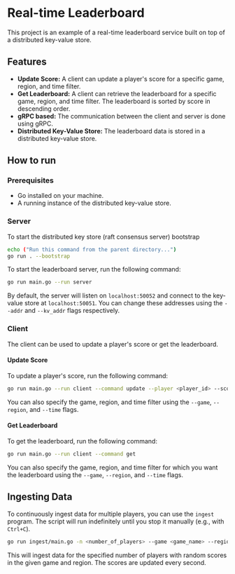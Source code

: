 # Real-time Leaderboard

This project is an example of a real-time leaderboard service built on top of a distributed key-value store.

## Features

- **Update Score:** A client can update a player's score for a specific game, region, and time filter.
- **Get Leaderboard:** A client can retrieve the leaderboard for a specific game, region, and time filter. The leaderboard is sorted by score in descending order.
- **gRPC based:** The communication between the client and server is done using gRPC.
- **Distributed Key-Value Store:** The leaderboard data is stored in a distributed key-value store.

## How to run

### Prerequisites

- Go installed on your machine.
- A running instance of the distributed key-value store.

### Server

To start the distributed key store (raft consensus server) bootstrap

```bash
echo ("Run this command from the parent directory...")
go run . --bootstrap
```

To start the leaderboard server, run the following command:

```bash
go run main.go --run server
```

By default, the server will listen on `localhost:50052` and connect to the key-value store at `localhost:50051`. You can change these addresses using the `--addr` and `--kv_addr` flags respectively.

### Client

The client can be used to update a player's score or get the leaderboard.

#### Update Score

To update a player's score, run the following command:

```bash
go run main.go --run client --command update --player <player_id> --score <score>
```

You can also specify the game, region, and time filter using the `--game`, `--region`, and `--time` flags.

#### Get Leaderboard

To get the leaderboard, run the following command:

```bash
go run main.go --run client --command get
```

You can also specify the game, region, and time filter for which you want the leaderboard using the `--game`, `--region`, and `--time` flags.

## Ingesting Data

To continuously ingest data for multiple players, you can use the `ingest` program. The script will run indefinitely until you stop it manually (e.g., with `Ctrl+C`).

```bash
go run ingest/main.go -n <number_of_players> --game <game_name> --region <region>
```

This will ingest data for the specified number of players with random scores in the given game and region. The scores are updated every second.
